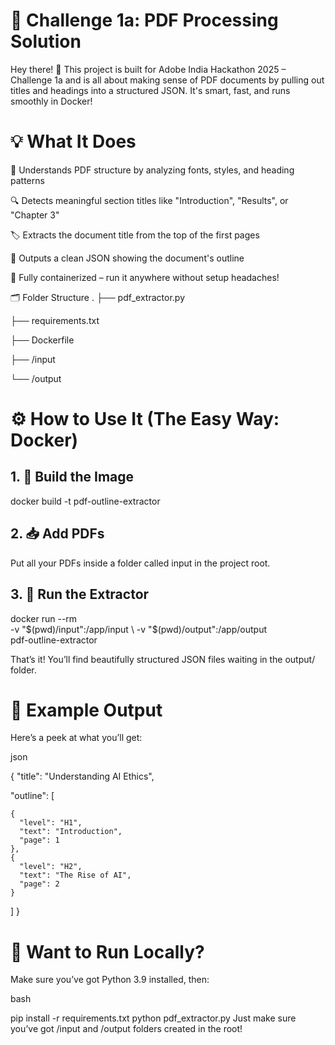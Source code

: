 # 🚀 Challenge 1a: PDF Processing Solution
Hey there! 👋
This project is built for Adobe India Hackathon 2025 – Challenge 1a and is all about making sense of PDF documents by pulling out titles and headings into a structured JSON. It's smart, fast, and runs smoothly in Docker!

# 💡 What It Does
🧠 Understands PDF structure by analyzing fonts, styles, and heading patterns

🔍 Detects meaningful section titles like "Introduction", "Results", or "Chapter 3"

🏷 Extracts the document title from the top of the first pages

🧾 Outputs a clean JSON showing the document's outline

🐳 Fully containerized – run it anywhere without setup headaches!

🗂 Folder Structure
.
├── pdf_extractor.py

├── requirements.txt

├── Dockerfile 

├── /input

└── /output     
# ⚙ How to Use It (The Easy Way: Docker)
## 1. 🔨 Build the Image

docker build -t pdf-outline-extractor 
## 2. 📥 Add PDFs
Put all your PDFs inside a folder called input in the project root.

## 3. 🚀 Run the Extractor

docker run --rm \
  -v "$(pwd)/input":/app/input \
  -v "$(pwd)/output":/app/output \
  pdf-outline-extractor
  
That’s it! You’ll find beautifully structured JSON files waiting in the output/ folder.

# 🧪 Example Output
Here’s a peek at what you’ll get:

json

{
  "title": "Understanding AI Ethics",
  
  "outline": [
  
    {
      "level": "H1",
      "text": "Introduction",
      "page": 1
    },
    {
      "level": "H2",
      "text": "The Rise of AI",
      "page": 2
    }
  ]
}
# 🧰 Want to Run Locally?
Make sure you’ve got Python 3.9 installed, then:

bash

pip install -r requirements.txt
python pdf_extractor.py
Just make sure you’ve got /input and /output folders created in the root!

